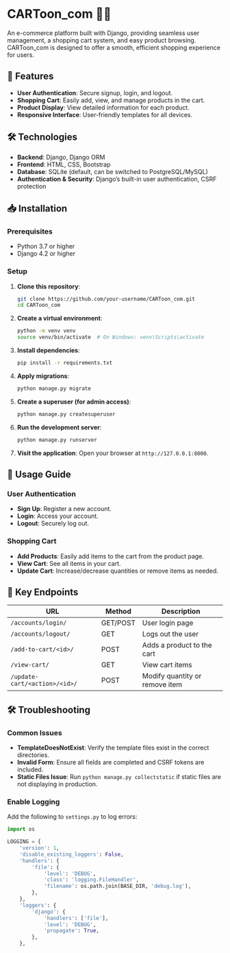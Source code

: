 # CARToon_com 🎨🛒

An e-commerce platform built with Django, providing seamless user management, a shopping cart system, and easy product browsing. CARToon_com is designed to offer a smooth, efficient shopping experience for users.

## 🚀 Features
- **User Authentication**: Secure signup, login, and logout.
- **Shopping Cart**: Easily add, view, and manage products in the cart.
- **Product Display**: View detailed information for each product.
- **Responsive Interface**: User-friendly templates for all devices.

## 🛠️ Technologies
- **Backend**: Django, Django ORM
- **Frontend**: HTML, CSS, Bootstrap
- **Database**: SQLite (default, can be switched to PostgreSQL/MySQL)
- **Authentication & Security**: Django’s built-in user authentication, CSRF protection

## 📥 Installation

### Prerequisites
- Python 3.7 or higher
- Django 4.2 or higher

### Setup
1. **Clone this repository**:
    ```bash
    git clone https://github.com/your-username/CARToon_com.git
    cd CARToon_com
    ```

2. **Create a virtual environment**:
    ```bash
    python -m venv venv
    source venv/bin/activate  # On Windows: venv\Scripts\activate
    ```

3. **Install dependencies**:
    ```bash
    pip install -r requirements.txt
    ```

4. **Apply migrations**:
    ```bash
    python manage.py migrate
    ```

5. **Create a superuser (for admin access)**:
    ```bash
    python manage.py createsuperuser
    ```

6. **Run the development server**:
    ```bash
    python manage.py runserver
    ```

7. **Visit the application**:
   Open your browser at `http://127.0.0.1:8000`.

## 🧭 Usage Guide

### User Authentication
- **Sign Up**: Register a new account.
- **Login**: Access your account.
- **Logout**: Securely log out.

### Shopping Cart
- **Add Products**: Easily add items to the cart from the product page.
- **View Cart**: See all items in your cart.
- **Update Cart**: Increase/decrease quantities or remove items as needed.

## 🔗 Key Endpoints

| URL                         | Method | Description                     |
|-----------------------------|--------|---------------------------------|
| `/accounts/login/`          | GET/POST | User login page                |
| `/accounts/logout/`         | GET    | Logs out the user               |
| `/add-to-cart/<id>/`        | POST   | Adds a product to the cart      |
| `/view-cart/`               | GET    | View cart items                 |
| `/update-cart/<action>/<id>/` | POST | Modify quantity or remove item |

## 🛠 Troubleshooting

### Common Issues
- **TemplateDoesNotExist**: Verify the template files exist in the correct directories.
- **Invalid Form**: Ensure all fields are completed and CSRF tokens are included.
- **Static Files Issue**: Run `python manage.py collectstatic` if static files are not displaying in production.

### Enable Logging
Add the following to `settings.py` to log errors:

```python
import os

LOGGING = {
    'version': 1,
    'disable_existing_loggers': False,
    'handlers': {
        'file': {
            'level': 'DEBUG',
            'class': 'logging.FileHandler',
            'filename': os.path.join(BASE_DIR, 'debug.log'),
        },
    },
    'loggers': {
        'django': {
            'handlers': ['file'],
            'level': 'DEBUG',
            'propagate': True,
        },
    },